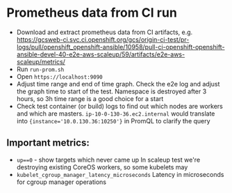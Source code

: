 Prometheus data from CI run
====

* Download and extract prometheus data from CI artifacts, e.g. https://gcsweb-ci.svc.ci.openshift.org/gcs/origin-ci-test/pr-logs/pull/openshift_openshift-ansible/10958/pull-ci-openshift-openshift-ansible-devel-40-e2e-aws-scaleup/59/artifacts/e2e-aws-scaleup/metrics/
* Run `run-prom.sh`
* Open `https://localhost:9090`
* Adjust time range and end of time graph.
  Check the e2e log and adjust the graph time to start of the test. Namespace is destroyed after 3 hours, so 
  3h time range is a good choice for a start
* Check test container (or build) logs to find out which nodes are workers and which are masters.
  `ip-10-0-130-36.ec2.internal` would translate into `{instance='10.0.130.36:10250'}` in PromQL to clarify the query

## Important metrics:

* `up==0` - show targets which never came up
  In scaleup test we're destroying existing CoreOS workers, so some kubelets may 
* `kubelet_cgroup_manager_latency_microseconds`
  Latency in microseconds for cgroup manager operations
